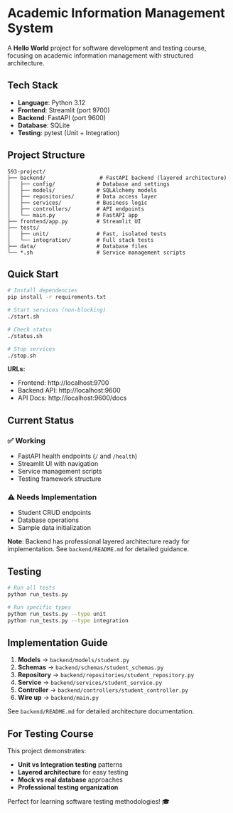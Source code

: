 # Academic Information Management System

A **Hello World** project for software development and testing course, focusing on academic information management with structured architecture.

## Tech Stack

- **Language**: Python 3.12
- **Frontend**: Streamlit (port 9700)
- **Backend**: FastAPI (port 9600) 
- **Database**: SQLite
- **Testing**: pytest (Unit + Integration)

## Project Structure

```
593-project/
├── backend/                 # FastAPI backend (layered architecture)
│   ├── config/             # Database and settings
│   ├── models/             # SQLAlchemy models
│   ├── repositories/       # Data access layer
│   ├── services/           # Business logic
│   ├── controllers/        # API endpoints
│   └── main.py             # FastAPI app
├── frontend/app.py         # Streamlit UI
├── tests/
│   ├── unit/               # Fast, isolated tests
│   └── integration/        # Full stack tests
├── data/                   # Database files
└── *.sh                    # Service management scripts
```

## Quick Start

```bash
# Install dependencies
pip install -r requirements.txt

# Start services (non-blocking)
./start.sh

# Check status
./status.sh

# Stop services
./stop.sh
```

**URLs:**
- Frontend: http://localhost:9700
- Backend API: http://localhost:9600
- API Docs: http://localhost:9600/docs

## Current Status

### ✅ Working
- FastAPI health endpoints (`/` and `/health`)
- Streamlit UI with navigation
- Service management scripts
- Testing framework structure

### ⚠️ Needs Implementation
- Student CRUD endpoints
- Database operations
- Sample data initialization

**Note**: Backend has professional layered architecture ready for implementation. See `backend/README.md` for detailed guidance.

## Testing

```bash
# Run all tests
python run_tests.py

# Run specific types
python run_tests.py --type unit
python run_tests.py --type integration
```

## Implementation Guide

1. **Models** → `backend/models/student.py`
2. **Schemas** → `backend/schemas/student_schemas.py`
3. **Repository** → `backend/repositories/student_repository.py`
4. **Service** → `backend/services/student_service.py`
5. **Controller** → `backend/controllers/student_controller.py`
6. **Wire up** → `backend/main.py`

See `backend/README.md` for detailed architecture documentation.

## For Testing Course

This project demonstrates:
- **Unit vs Integration testing** patterns
- **Layered architecture** for easy testing
- **Mock vs real database** approaches
- **Professional testing organization**

Perfect for learning software testing methodologies! 🎓